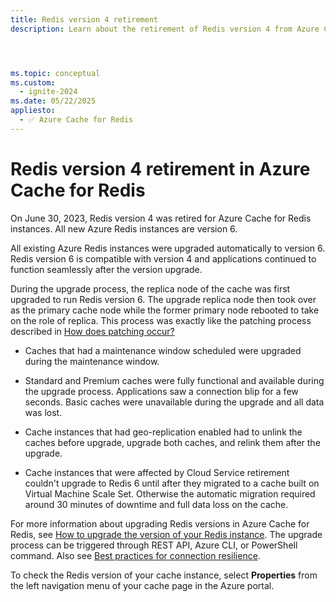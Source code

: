 ```yaml
---
title: Redis version 4 retirement
description: Learn about the retirement of Redis version 4 from Azure Cache for Redis in June 2023.




ms.topic: conceptual
ms.custom:
  - ignite-2024
ms.date: 05/22/2025
appliesto:
  - ✅ Azure Cache for Redis
---
```


# Redis version 4 retirement in Azure Cache for Redis

On June 30, 2023, Redis version 4 was retired for Azure Cache for Redis instances. All new Azure Redis instances are version 6.


All existing Azure Redis instances were upgraded automatically to version 6. Redis version 6 is compatible with version 4 and applications continued to function seamlessly after the version upgrade.

During the upgrade process, the replica node of the cache was first upgraded to run Redis version 6. The upgrade replica node then took over as the primary cache node while the former primary node rebooted to take on the role of replica. This process was exactly like the patching process described in [How does patching occur?](cache-failover.md#how-does-patching-occur)

- Caches that had a maintenance window scheduled were upgraded during the maintenance window.

- Standard and Premium caches were fully functional and available during the upgrade process. Applications saw a connection blip for a few seconds. Basic caches were unavailable during the upgrade and all data was lost.

- Cache instances that had geo-replication enabled had to unlink the caches before upgrade, upgrade both caches, and relink them after the upgrade.

- Cache instances that were affected by Cloud Service retirement couldn't upgrade to Redis 6 until after they migrated to a cache built on Virtual Machine Scale Set. Otherwise the automatic migration required around 30 minutes of downtime and full data loss on the cache.

For more information about upgrading Redis versions in Azure Cache for Redis, see [How to upgrade the version of your Redis instance](cache-how-to-upgrade.md). The upgrade process can be triggered through REST API, Azure CLI, or PowerShell command. Also see [Best practices for connection resilience](cache-best-practices-connection.md).

To check the Redis version of your cache instance, select **Properties** from the left navigation menu of your cache page in the Azure portal.
